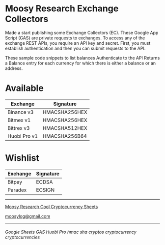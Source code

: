 # Moosy Research Exchange Collectors

Made a start publishing some Exchange Collectors (EC).
These Google App Script (GAS) are private requests to exchanges.
To access any of the exchange REST APIs, you require an API key and secret.
First, you must establish authentication and then you can submit requests to the API.

These sample code snippets to list balances
Authenticate to the API 
Returns a Balance entry for each currency for which there is either a balance or an address.

# Available

Exchange     | Signature
------------ | -------------
Binance v3   | HMACSHA256HEX
Bitmex v1    | HMACSHA256HEX
Bittrex v3   | HMACSHA512HEX
Huobi Pro v1 | HMACSHA256B64

# Wishlist

Exchange     | Signature
------------ | -------------
Bitpay       | ECDSA  
Paradex      | ECSIGN 



***

[Moosy Research Cool Cryptocurrency Sheets](https://sites.google.com/site/moosyresearch/projects/cryptos)

moosylog@gmail.com
***

###### Google Sheets GAS Huobi Pro  hmac sha cryptos cryptocurrency cryptocurrencies 
